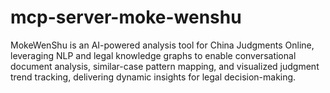 # mcp-server-moke-wenshu
MokeWenShu is an AI-powered analysis tool for China Judgments Online, leveraging NLP and legal knowledge graphs to enable conversational document analysis, similar-case pattern mapping, and visualized judgment trend tracking, delivering dynamic insights for legal decision-making.
